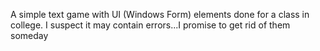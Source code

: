 A simple text game with UI (Windows Form) elements done for a class in college. I suspect it may contain errors...I promise to get rid of them someday
